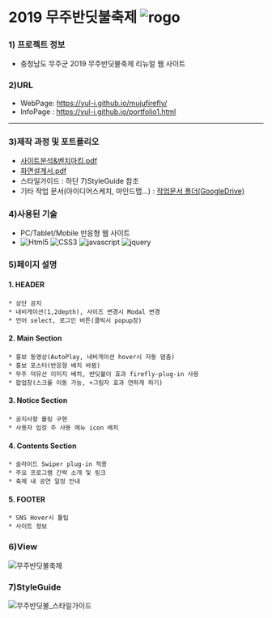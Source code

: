 
# 2019 무주반딧불축제 ![rogo](https://yul-i.github.io/images/logo.png) 

### 1) 프로젝트 정보
* 충청남도 무주군 2019 무주반딧불축제 리뉴얼 웹 사이트

### 2)URL
* WebPage: https://yul-i.github.io/mujufirefly/
* InfoPage : https://yul-i.github.io/portfolio1.html
---
### 3)제작 과정 및 포트폴리오 
* [사이트분석&벤치마킹.pdf](https://drive.google.com/file/d/183oBicuGwXKPXbClIQoujSkt2PC4QScc/view?usp=sharing "사이트분석&벤치마킹")
* [화면설계서.pdf](https://drive.google.com/file/d/1nH70tYnk5Kowg_FvHMNoxPVsHc3rC_pC/view "화면설계서")
* 스타일가이드 : 하단 7)StyleGuide 참조
* 기타 작업 문서(아이디어스케치, 마인드맵…) : [작업문서 폴더(GoogleDrive)](https://drive.google.com/drive/folders/1IQCxYtciqnVeeqCxw7wWkxJ11vFl6RiL "무주드라이브")
### 4)사용된 기술
* PC/Tablet/Mobile 반응형 웹 사이트
* ![Html5](https://img.shields.io/badge/HTML5-red) ![CSS3](https://img.shields.io/badge/CSS3-blue) ![javascript](https://img.shields.io/badge/JavaScript-yellow) ![jquery](https://img.shields.io/badge/jQuery-orange)

### 5)페이지 설명
#### 1. HEADER  
    * 상단 공지  
    * 네비게이션(1,2depth), 사이즈 변경시 Modal 변경  
    * 언어 select, 로그인 버튼(클릭시 popup창)  
#### 2. Main Section
    * 홍보 동영상(AutoPlay, 네비게이션 hover시 자동 멈춤)
    * 홍보 포스터(반응형 배치 바뀜)
    * 무주 덕유산 이미지 배치, 반딧불이 효과 firefly-plug-in 사용
    * 팝업창(스크롤 이동 가능, +그림자 효과 연하게 하기)
#### 3. Notice Section
    * 공지사항 롤링 구현
    * 사용자 입장 주 사용 메뉴 icon 배치
#### 4. Contents Section
    * 슬라이드 Swiper plug-in 적용
    * 주요 프로그램 간략 소개 및 링크
    * 축제 내 공연 일정 안내
#### 5. FOOTER
    * SNS Hover시 툴팁
    * 사이트 정보
  
### 6)View
![무주반딧불축제](https://yul-i.github.io/images/muju-mockup.png)

### 7)StyleGuide
![무주반딧불_스타일가이드](https://img1.daumcdn.net/thumb/R1280x0/?scode=mtistory2&fname=https%3A%2F%2Fblog.kakaocdn.net%2Fdn%2Fbspjfj%2FbtqF4yw5dlf%2FjAc32Uy4mMjuYlBNQVHKyk%2Fimg.jpg)
